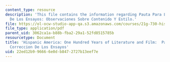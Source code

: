 ```yaml
---
content_type: resource
description: 'This file contains the information regarding Pauta Para La Correccion
  De Los Ensayos: Observaciones Sobre Contenido Y Estilo.'
file: https://ol-ocw-studio-app-qa.s3.amazonaws.com/courses/21g-730-hispanic-america-one-hundred-years-of-literature-and-film-spring-2014/22ed12b996666e0db8472727b13eef7e_MIT21G_730S14_conte_estilo.pdf
file_type: application/pdf
parent_uid: 3062ca1a-b88b-fba2-29a1-52fd8515785b
resourcetype: Document
title: 'Hispanic America: One Hundred Years of Literature and Film:  Pauta Para La
  Correccion De Los Ensayos'
uid: 22ed12b9-9666-6e0d-b847-2727b13eef7e
---
```

